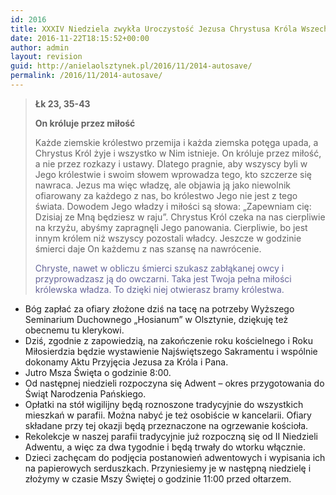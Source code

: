 ```yaml
---
id: 2016
title: XXXIV Niedziela zwykła Uroczystość Jezusa Chrystusa Króla Wszechświata
date: 2016-11-22T18:15:52+00:00
author: admin
layout: revision
guid: http://anielaolsztynek.pl/2016/11/2014-autosave/
permalink: /2016/11/2014-autosave/
---
```

> <p style="text-align: left;">
>   <strong>Łk 23, 35-43</strong>
> </p>
> 
> <p style="text-align: left;">
>   <strong>On króluje przez miłość</strong>
> </p>
> 
> <p style="text-align: left;">
>   Każde ziemskie królestwo przemija i każda ziemska potęga upada, a Chrystus Król żyje i wszystko w Nim istnieje. On króluje przez miłość, a nie przez rozkazy i ustawy. Dlatego pragnie, aby wszyscy byli w Jego królestwie i swoim słowem wprowadza tego, kto szczerze się nawraca. Jezus ma więc władzę, ale objawia ją jako niewolnik ofiarowany za każdego z nas, bo królestwo Jego nie jest z tego świata. Dowodem Jego władzy i miłości są słowa: &#8222;Zapewniam cię: Dzisiaj ze Mną będziesz w raju&#8221;. Chrystus Król czeka na nas cierpliwie na krzyżu, abyśmy zapragnęli Jego panowania. Cierpliwie, bo jest innym królem niż wszyscy pozostali władcy. Jeszcze w godzinie śmierci daje On każdemu z nas szansę na nawrócenie.
> </p>
> 
> <p style="text-align: left;">
>   <span style="color: #666699;">Chryste, nawet w obliczu śmierci szukasz zabłąkanej owcy i przyprowadzasz ją do owczarni. Taka jest Twoja pełna miłości królewska władza. To dzięki niej otwierasz bramy królestwa.</span>
> </p>
> 
> <p style="text-align: left;">
>   </blockquote> 
>   
>   <ul>
>     <li>
>       Bóg zapłać za ofiary złożone dziś na tacę na potrzeby Wyższego Seminarium Duchownego &#8222;Hosianum&#8221; w Olsztynie, dziękuję też obecnemu tu klerykowi.
>     </li>
>     <li>
>       Dziś, zgodnie z zapowiedzią, na zakończenie roku kościelnego i Roku Miłosierdzia będzie wystawienie Najświętszego Sakramentu i wspólnie dokonamy Aktu Przyjęcia Jezusa za Króla i Pana.
>     </li>
>     <li>
>       Jutro Msza Święta o godzinie 8:00.
>     </li>
>     <li>
>       Od następnej niedzieli rozpoczyna się Adwent &#8211; okres przygotowania do Świąt Narodzenia Pańskiego.
>     </li>
>     <li>
>       Opłatki na stół wigilijny będą roznoszone tradycyjnie do wszystkich mieszkań w parafii. Można nabyć je też osobiście w kancelarii. Ofiary składane przy tej okazji będą przeznaczone na ogrzewanie kościoła.
>     </li>
>     <li>
>       Rekolekcje w naszej parafii tradycyjnie już rozpoczną się od II Niedzieli Adwentu, a więc za dwa tygodnie i będą trwały do wtorku włącznie.
>     </li>
>     <li>
>       Dzieci zachęcam do podjęcia postanowień adwentowych i wypisania ich na papierowych serduszkach. Przyniesiemy je w następną niedzielę i złożymy w czasie Mszy Świętej o godzinie 11:00 przed ołtarzem.
>     </li>
>   </ul>